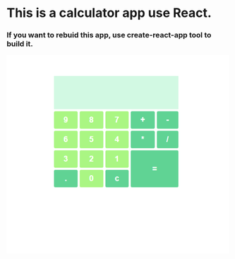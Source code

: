 # This is a calculator app use React.
### If you want to rebuid this app, use create-react-app tool to build it.
![alt text](./screenshot-localhost-3000-2018.08.12-20-58-30.png "Logo Title Text 1")
